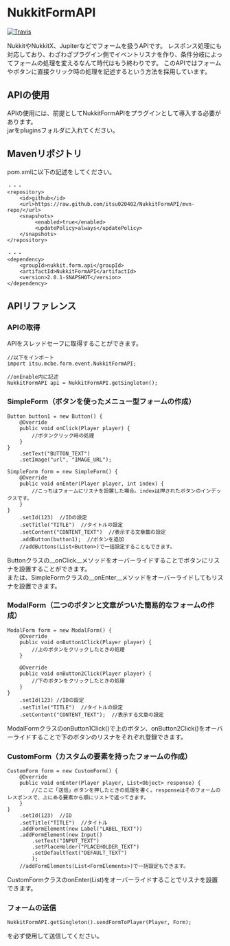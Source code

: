 # NukkitFormAPI
[![Travis](https://travis-ci.org/itsu020402/NukkitFormAPI.svg?branch=master)](https://travis-ci.org/itsu020402/NukkitFormAPI)  
  
NukkitやNukkitX、Jupiterなどでフォームを扱うAPIです。
レスポンス処理にも対応しており、わざわざプラグイン側でイベントリスナを作り、条件分岐によってフォームの処理を変えるなんて時代はもう終わりです。
このAPIではフォームやボタンに直接クリック時の処理を記述するという方法を採用しています。  
  
## APIの使用
APIの使用には、前提としてNukkitFormAPIをプラグインとして導入する必要があります。  
jarをpluginsフォルダに入れてください。  
  
## Mavenリポジトリ
pom.xmlに以下の記述をしてください。
    
    ・・・
    <repository>
        <id>github</id>
        <url>https://raw.github.com/itsu020402/NukkitFormAPI/mvn-repo/</url>
        <snapshots>
             <enabled>true</enabled>
             <updatePolicy>always</updatePolicy>
        </snapshots>
    </repository>
    
    ・・・
    <dependency>
    	<groupId>nukkit.form.api</groupId>
    	<artifactId>NukkitFormAPI</artifactId>
    	<version>2.0.1-SNAPSHOT</version>
    </dependency>
    
  
## APIリファレンス
### APIの取得
APIをスレッドセーフに取得することができます。

    //以下をインポート
    import itsu.mcbe.form.event.NukkitFormAPI;
      
    //onEnable内に記述
    NukkitFormAPI api = NukkitFormAPI.getSingleton();

### SimpleForm（ボタンを使ったメニュー型フォームの作成）

    Button button1 = new Button() {
        @Override
        public void onClick(Player player) {
            //ボタンクリック時の処理
        }
    }
        .setText("BUTTON_TEXT")
        .setImage("url", "IMAGE_URL");
        
    SimpleForm form = new SimpleForm() {
        @Override
        public void onEnter(Player player, int index) {
            //こっちはフォームにリスナを設置した場合。indexは押されたボタンのインデックスです。
        }
    }
        .setId(123)  //IDの設定
        .setTitle("TITLE")  //タイトルの設定
        .setContent("CONTENT_TEXT")  //表示する文章載の設定
        .addButton(button1);  //ボタンを追加
        //addButtons(List<Button>)で一括設定することもできます。
        
Buttonクラスの__onClick__メソッドをオーバーライドすることでボタンにリスナを設置することができます。  
または、SimpleFormクラスの__onEnter__メソッドをオーバーライドしてもリスナを設置できます。  
  
### ModalForm（二つのボタンと文章がついた簡易的なフォームの作成）

    ModalForm form = new ModalForm() {
        @Override
        public void onButton1Click(Player player) {
            //上のボタンをクリックしたときの処理
        }
        
        @Override
        public void onButton2Click(Player player) {
            //下のボタンをクリックしたときの処理
        }
    }
        .setId(123) //IDの設定
        .setTitle("TITLE")  //タイトルの設定
        .setContent("CONTENT_TEXT");  //表示する文章の設定
        
ModalFormクラスのonButton1Click()で上のボタン、onButton2Click()をオーバーライドすることで下のボタンのリスナをそれぞれ登録できます。  
  
### CustomForm（カスタムの要素を持ったフォームの作成）
    CustomForm form = new CustomForm() {
        @Override
        public void onEnter(Player player, List<Object> response) {
            //ここに「送信」ボタンを押したときの処理を書く。responseはそのフォームのレスポンスで、上にある要素から順にリストで返ってきます。
        }
    }
        .setId(123)  //ID
        .setTitle("TITLE")  //タイトル
        .addFormElement(new Label("LABEL_TEXT"))
        .addFormElement(new Input()
            .setText("INPUT_TEXT")
            .setPlaceHolder("PLACEHOLDER_TEXT")
            .setDefaultText("DEFAULT_TEXT")
            );
        //addFormElements(List<FormElements>)で一括設定もできます。
CustomFormクラスのonEnter(List<Object>)をオーバーライドすることでリスナを設置できます。  
  
### フォームの送信
    NukkitFormAPI.getSingleton().sendFormToPlayer(Player, Form);
を必ず使用して送信してください。  
